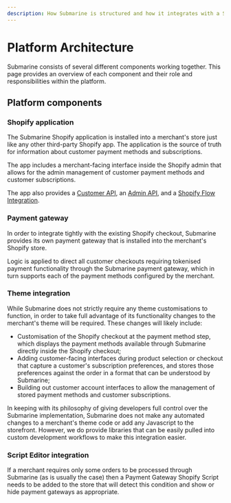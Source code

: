 ```yaml
---
description: How Submarine is structured and how it integrates with a Shopify Plus store.
---
```


# Platform Architecture

Submarine consists of several different components working together. This page provides an overview of each component and their role and responsibilities within the platform.

## Platform components

### Shopify application

The Submarine Shopify application is installed into a merchant's store just like any other third-party Shopify app. The application is the source of truth for information about customer payment methods and subscriptions.

The app includes a merchant-facing interface inside the Shopify admin that allows for the admin management of customer payment methods and customer subscriptions.

The app also provides a [Customer API](../build/customer-api.md), an [Admin API](../build/admin-api.md), and a [Shopify Flow Integration](../build/shopify-flow-integration.md).

### Payment gateway

In order to integrate tightly with the existing Shopify checkout, Submarine provides its own payment gateway that is installed into the merchant's Shopify store.

Logic is applied to direct all customer checkouts requiring tokenised payment functionality through the Submarine payment gateway, which in turn supports each of the payment methods configured by the merchant.

### Theme integration

While Submarine does not strictly require any theme customisations to function, in order to take full advantage of its functionality changes to the merchant's theme will be required. These changes will likely include:

* Customisation of the Shopify checkout at the payment method step, which displays the payment methods available through Submarine directly inside the Shopify checkout;
* Adding customer-facing interfaces during product selection or checkout that capture a customer's subscription preferences, and stores those preferences against the order in a format that can be understood by Submarine;
* Building out customer account interfaces to allow the management of stored payment methods and customer subscriptions.

In keeping with its philosophy of giving developers full control over the Submarine implementation, Submarine does not make any automated changes to a merchant's theme code or add any Javascript to the storefront. However, we do provide libraries that can be easily pulled into custom development workflows to make this integration easier.

### Script Editor integration

If a merchant requires only some orders to be processed through Submarine \(as is usually the case\) then a Payment Gateway Shopify Script needs to be added to the store that will detect this condition and show or hide payment gateways as appropriate.

